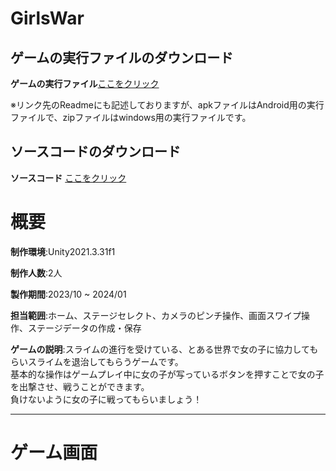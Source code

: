 # GirlsWar

## ゲームの実行ファイルのダウンロード

**ゲームの実行ファイル**<a href="https://drive.google.com/drive/folders/1BWobW7lHe5zukSwnq4zP3x3zkYJMw2Mh?usp=sharing" target="_blank">ここをクリック</a>

※リンク先のReadmeにも記述しておりますが、apkファイルはAndroid用の実行ファイルで、zipファイルはwindows用の実行ファイルです。

## ソースコードのダウンロード

**ソースコード** <a href="https://drive.google.com/file/d/1IyjI3J_XsYyplk4I3tYwmS87jQHVRs6b/view?usp=sharing" target="_blank" rel="noopener noreferrer">ここをクリック</a>

# 概要

**制作環境**:Unity2021.3.31f1

**制作人数**:2人

**製作期間**:2023/10 ~ 2024/01

**担当範囲**:ホーム、ステージセレクト、カメラのピンチ操作、画面スワイプ操作、ステージデータの作成・保存

**ゲームの説明**:スライムの進行を受けている、とある世界で女の子に協力してもらいスライムを退治してもらうゲームです。  
                基本的な操作はゲームプレイ中に女の子が写っているボタンを押すことで女の子を出撃させ、戦うことができます。  
                負けないように女の子に戦ってもらいましょう！

---

# ゲーム画面
